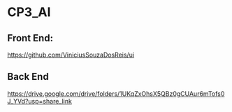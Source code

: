 # CP3_AI

## Front End:
https://github.com/ViniciusSouzaDosReis/ui

## Back End
https://drive.google.com/drive/folders/1UKqZxOhsX5QBz0gCUAur6mTofs0J_YVd?usp=share_link
